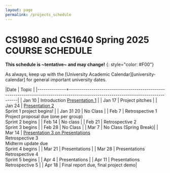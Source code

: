 ```yaml
---
layout: page
permalink: /projects_schedule
---
```


# CS1980 and CS1640 Spring 2025 COURSE SCHEDULE #

**This schedule is ~tentative~ and may change!**
{: style="color: #F00"}

As always, keep up with the [University Academic Calendar][university-calendar] for general important university dates.

|Date          | Topic                                                                                                                             |
|--------------+-----------------------------------------------------------------------------------------------------------------------------------|
| Jan 10  | Introduction    [Presentation 1]({{site.baseurl}}/lectures/Capstone_Lecture1.pdf) |
| Jan 17  | Project pitches     |
| Jan 24 |  [Presentation 2]({{site.baseurl}}/lectures/Capstone_Lecture2_RequirementsElicitation.pdf) <br> Sprint 1 project begins!     |
| Jan 31 20 | No Class  |
| Feb 7 | Retrospective 1 <br> Project proposal due (one per group)<br> Sprint 2 begins     |
| Feb 14   | No class                                                                |
| Feb 21    | Retrospective 2 <br>Sprint 3 begins   |
| Feb 28   | No Class  |
| Mar 7   |  No Class (Spring Break)|
| Mar 14   |  [Presentation 3 on Presentations]({{site.baseurl}}/lectures/Capstone_Lecture3_Presentations.pdf) <br> Retrospective 3 <br> Midterm update due <br> Sprint 4 begins   |
| Mar 21  | Presentations    |
| Mar 28  | Presentations <br> Retrospective 4 <br> Sprint 5 begins |
| Apr 4   | Presentations  |
| Apr 11  | Presentations <br> Retrospective 5 |
| Apr 18  | Final report due, final project demo|
